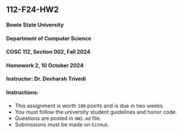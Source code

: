 ## 112-F24-HW2

#### Bowie State University
#### Department of Computer Science
#### COSC 112, Section 002, Fall 2024
#### Homework 2, 10 October 2024
#### Instructor: Dr. Devharsh Trivedi


#### Instructions:
- This assignment is worth ```100``` points and is due in two weeks.
- You must follow the university student guidelines and honor code.
- Questions are posted in ```HW2.md``` file.
- Submissions must be made on ```GitHub```.
